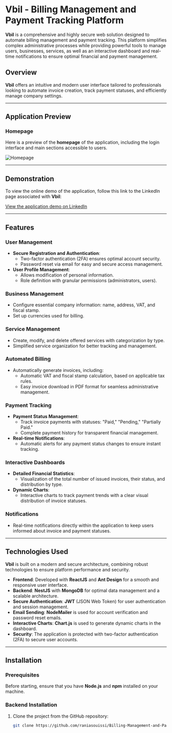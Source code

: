 # Vbil - Billing Management and Payment Tracking Platform

**Vbil** is a comprehensive and highly secure web solution designed to automate billing management and payment tracking. This platform simplifies complex administrative processes while providing powerful tools to manage users, businesses, services, as well as an interactive dashboard and real-time notifications to ensure optimal financial and payment management.

## Overview

**Vbil** offers an intuitive and modern user interface tailored to professionals looking to automate invoice creation, track payment statuses, and efficiently manage company settings.

---

## Application Preview

### Homepage
Here is a preview of the **homepage** of the application, including the login interface and main sections accessible to users.

![Homepage](assets/vbill.png)

---

## Demonstration

To view the online demo of the application, follow this link to the LinkedIn page associated with **Vbil**:

[View the application demo on LinkedIn](https://www.linkedin.com/feed/update/urn:li:activity:7243907017386463232/)

---

## Features

### **User Management**
- **Secure Registration and Authentication**:
  - Two-factor authentication (2FA) ensures optimal account security.
  - Password reset via email for easy and secure access management.
- **User Profile Management**:
  - Allows modification of personal information.
  - Role definition with granular permissions (administrators, users).

### **Business Management**
- Configure essential company information: name, address, VAT, and fiscal stamp.
- Set up currencies used for billing.

### **Service Management**
- Create, modify, and delete offered services with categorization by type.
- Simplified service organization for better tracking and management.

### **Automated Billing**
- Automatically generate invoices, including:
  - Automatic VAT and fiscal stamp calculation, based on applicable tax rules.
  - Easy invoice download in PDF format for seamless administrative management.

### **Payment Tracking**
- **Payment Status Management**:
  - Track invoice payments with statuses: "Paid," "Pending," "Partially Paid."
  - Complete payment history for transparent financial management.
- **Real-time Notifications**:
  - Automatic alerts for any payment status changes to ensure instant tracking.

### **Interactive Dashboards**
- **Detailed Financial Statistics**:
  - Visualization of the total number of issued invoices, their status, and distribution by type.
- **Dynamic Charts**:
  - Interactive charts to track payment trends with a clear visual distribution of invoice statuses.

### **Notifications**
- Real-time notifications directly within the application to keep users informed about invoice and payment statuses.

---

## Technologies Used

**Vbil** is built on a modern and secure architecture, combining robust technologies to ensure platform performance and security.

- **Frontend**: Developed with **ReactJS** and **Ant Design** for a smooth and responsive user interface.
- **Backend**: **NestJS** with **MongoDB** for optimal data management and a scalable architecture.
- **Secure Authentication**: **JWT** (JSON Web Token) for user authentication and session management.
- **Email Sending**: **NodeMailer** is used for account verification and password reset emails.
- **Interactive Charts**: **Chart.js** is used to generate dynamic charts in the dashboard.
- **Security**: The application is protected with two-factor authentication (2FA) to secure user accounts.

---

## Installation

### Prerequisites
Before starting, ensure that you have **Node.js** and **npm** installed on your machine.

### Backend Installation
1. Clone the project from the GitHub repository:
   ```bash
   git clone https://github.com/raniasouissi/Billing-Management-and-Payment-Tracking-Platform-VBIL.git
   



